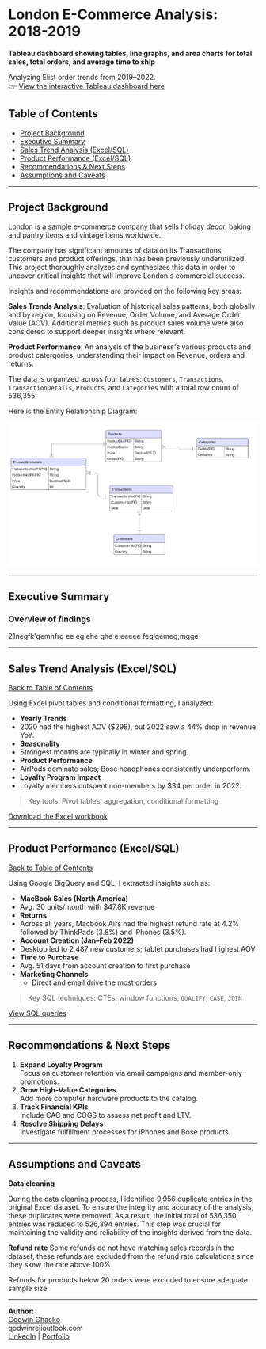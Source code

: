 # London E-Commerce Analysis: 2018-2019

**Tableau dashboard showing tables, line graphs, and area charts for total sales, total orders, and average time to ship**

Analyzing Elist order trends from 2019–2022.  
👉 [View the interactive Tableau dashboard here](#)




## Table of Contents

- [Project Background](#project-background)
- [Executive Summary](#executive-summary)
- [Sales Trend Analysis (Excel/SQL)](#sales-trend-analysis-excelsql)  
- [Product Performance (Excel/SQL)](#product-performance-excelsql)  
- [Recommendations & Next Steps](#recommendations--next-steps)  
- [Assumptions and Caveats](#assumptions-and-caveats)


---

## Project Background

London is a sample e-commerce company that sells holiday decor, baking and pantry items and vintage items worldwide.

The company has significant amounts of data on its Transactions, customers and  product offerings, that has been previously underutilized. This project thoroughly analyzes and synthesizes this data in order to uncover critical insights that will improve London's commercial success.

Insights and recommendations are provided on the following key areas:

**Sales Trends Analysis**: Evaluation of historical sales patterns, both globally and by region, focusing on Revenue, Order Volume, and Average Order Value (AOV). Additional metrics such as product sales volume were also considered to support deeper insights where relevant.


**Product Performance**: An analysis of the business's various products and product catergories, understanding their impact on Revenue, orders and returns.


The data is organized across four tables: `Customers`, `Transactions`, `TransactionDetails`, `Products`,  and `Categories` with a total row count of 536,355.

Here is the Entity Relationship Diagram:

![ERD Diagram](data/ERD.png)

---

## Executive Summary

  ### Overview of findings
 

  21negfk'gemhfrg  ee eg ehe ghe e eeeee
  feglgemeg;mgge



---
## Sales Trend Analysis (Excel/SQL)

[ Back to Table of Contents](#table-of-contents)

Using Excel pivot tables and conditional formatting, I analyzed:

-  **Yearly Trends**  
  - 2020 had the highest AOV ($298), but 2022 saw a 44% drop in revenue YoY.
-  **Seasonality**  
  - Strongest months are typically in winter and spring.
-  **Product Performance**  
  - AirPods dominate sales; Bose headphones consistently underperform.
-  **Loyalty Program Impact**  
  - Loyalty members outspent non-members by $34 per order in 2022.

>  Key tools: Pivot tables, aggregation, conditional formatting

[Download the Excel workbook](#)

---

## Product Performance (Excel/SQL)

[ Back to Table of Contents](#table-of-contents)

Using Google BigQuery and SQL, I extracted insights such as:

-  **MacBook Sales (North America)**  
  - Avg. 30 units/month with $47.8K revenue
-  **Returns**  
  - Across all years, Macbook Airs had the highest refund rate at 4.2% followed by ThinkPads (3.8%) and iPhones (3.5%).
-  **Account Creation (Jan–Feb 2022)**  
  - Desktop led to 2,487 new customers; tablet purchases had highest AOV
-  **Time to Purchase**  
  - Avg. 51 days from account creation to first purchase
- **Marketing Channels**  
  - Direct and email drive the most orders

>  Key SQL techniques: CTEs, window functions, `QUALIFY`, `CASE`, `JOIN`

[View SQL queries](#)

---


## Recommendations & Next Steps

1. **Expand Loyalty Program**  
   Focus on customer retention via email campaigns and member-only promotions.
2. **Grow High-Value Categories**  
   Add more computer hardware products to the catalog.
3. **Track Financial KPIs**  
   Include CAC and COGS to assess net profit and LTV.
4. **Resolve Shipping Delays**  
   Investigate fulfillment processes for iPhones and Bose products.

---

## Assumptions and Caveats

**Data cleaning**

During the data cleaning process, I identified 9,956 duplicate entries in the original Excel dataset. To ensure the integrity and accuracy of the analysis, these duplicates were removed. As a result, the initial total of 536,350 entries was reduced to 526,394 entries. This step was crucial for maintaining the validity and reliability of the insights derived from the data.

**Refund rate**
Some refunds do not have matching sales records in the dataset, these refunds are excluded from the refund rate calculations since they skew the rate above 100%

Refunds for products below 20 orders were excluded to ensure adequate sample size



---

**Author:**  
[Godwin Chacko](#)  
 godwinrejioutlook.com  
 [LinkedIn](#) | [Portfolio](#)


